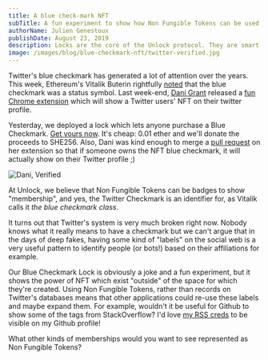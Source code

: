 ```yaml
---
title: A blue check-mark NFT
subTitle: A fun experiment to show how Non Fungible Tokens can be used to represent badges!
authorName: Julien Genestoux
publishDate: August 23, 2019
description: Locks are the core of the Unlock protocol. They are smart contracts deployed on the Ethereum chain which lets your community become members by purchasing keys to your lock.
image: /images/blog/blue-checkmark-nft/twitter-verified.jpg
---
```


Twitter's blue checkmark has generated a lot of attention over the years. This week, Ethereum's Vitalik Buterin rightfully [noted](https://x.com/VitalikButerin/status/1164490401765572611) that the blue checkmark was a status symbol. Last week-end, [Dani Grant](https://x.com/thedanigrant) released a [fun Chrome extension](dani.town/nfts) which will show a Twitter users' NFT on their twitter profile.

Yesterday, we deployed a lock which lets anyone purchase a Blue Checkmark. [Get yours now](https://unlock-blue-checkmark.glitch.me/). It's cheap: 0.01 ether and we'll donate the proceeds to SHE256. Also, Dani was kind enough to merge a [pull request](https://github.com/danigrant/nft-twitter-ext/commit/d81615e05f902ec67db09d638a0e1b8eac160fd0) on her extension so that if someone owns the NFT blue checkmark, it will actually show on their Twitter profile ;)

![Dani, Verified](/images/blog/blue-checkmark-nft/dani-verified.png)

At Unlock, we believe that Non Fungible Tokens can be badges to show "membership", and yes, the Twitter Checkmark is an identifier for, as Vitalik calls it _the blue checkmark class_.

It turns out that Twitter's system is very much broken right now. Nobody knows what it really means to have a checkmark but we can't argue that in the days of deep fakes, having some kind of "labels" on the social web is a very useful pattern to identify people (or bots!) based on their affiliations for example.

Our Blue Checkmark Lock is obviously a joke and a fun experiment, but it shows the power of NFT which exist "outside" of the space for which they're created. Using Non Fungible Tokens, rather than records on Twitter's databases means that other applications could re-use these labels and maybe expand them. For example, wouldn't it be useful for Github to show some of the tags from StackOverflow? I'd love [my RSS creds](https://stackoverflow.com/help/badges/4540/rss?userid=73987) to be visible on my Github profile!

What other kinds of memberships would you want to see represented as Non Fungible Tokens?
